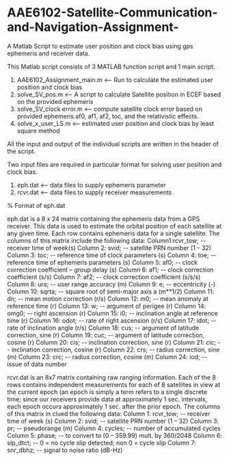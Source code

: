 # AAE6102-Satellite-Communication-and-Navigation-Assignment-
A Matlab Script to estimate user position and clock bias using gps ephemeris and receiver data.

This Matlab script consists of 3 MATLAB function script and 1 main script.
1. AAE6102_Assignment_main.m <-- Run to calculate the estimated user position and clock bias
2. solve_SV_pos.m <-- A script to calculate Satellite position in ECEF based on the provided ephemeris
3. solve_SV_clock error.m <-- compute satellite clock error based on provided ephemeris af0, af1, af2, toc, and the relativistic effects.
4. solve_x_user_LS.m <-- estimated user position and clock bias by least square method

All the input and output of the individual scripts are written in the header of the script.

Two input files are required in particular format for solving user position and clock bias.
1. eph.dat <-- data files to supply ephemeris parameter
2. rcvr.dat <-- data files to supply receiver measurements

% Format of eph.dat

eph.dat is a 8 x 24 matrix containing the ephemeris data from a GPS receiver. This data is used to
estimate the orbital position of each satellite at any given time. Each row contains ephemeris data for a
single satellite. The columns of this matrix include the following data:
Column1:rcvr_tow; --receiver time of week(s)
Column 2: svid; -- satellite PRN number (1 – 32)
Column 3: toc; -- reference time of clock parameters (s)
Column 4: toe; -- reference time of ephemeris parameters (s)
Column 5: af0; -- clock correction coefficient – group delay (s)
Column 6: af1; -- clock correction coefficient (s/s)
Column 7: af2; -- clock correction coefficient (s/s/s)
Column 8: ura; -- user range accuracy (m)
Column 9: e; -- eccentricity (-)
Column 10: sqrta; -- square root of semi-major axis a (m**1/2)
Column 11: dn; -- mean motion correction (r/s)
Column 12: m0; -- mean anomaly at reference time (r)
Column 13: w; -- argument of perigee (r)
Column 14: omg0; -- right ascension (r)
Column 15: i0; -- inclination angle at reference time (r)
Column 16: odot; -- rate of right ascension (r/s)
Column 17: idot; -- rate of inclination angle (r/s)
Column 18: cus; -- argument of latitude correction, sine (r)
Column 19: cuc; -- argument of latitude correction, cosine (r)
Column 20: cis; -- inclination correction, sine (r)
Column 21: cic; -- inclination correction, cosine (r)
Column 22: crs; -- radius correction, sine (m)
Column 23: crc; -- radius correction, cosine (m)
Column 24: iod; -- issue of data number

rcvr.dat is an 8x7 matrix containing raw ranging information. Each of the 8 rows contains independent
measurements for each of 8 satellites in view at the current epoch (an epoch is simply a term refers to a
single discrete time; since our receivers provide data at approximately 1 sec. intervals, each epoch
occurs approximately 1 sec. after the prior epoch.
The columns of this matrix in clued the following data:
Column 1: rcvr_tow; -- receiver time of week (s)
Column 2: svid; -- satellite PRN number (1 – 32)
Column 3: pr; -- pseudorange (m)
Column 4: cycles; -- number of accumulated cycles
Column 5: phase; -- to convert to (0 – 359.99) mult. by 360/2048
Column 6: slp_dtct; -- 0 = no cycle slip detected; non 0 = cycle slip
Column 7: snr_dbhz; -- signal to noise ratio (dB-Hz)
